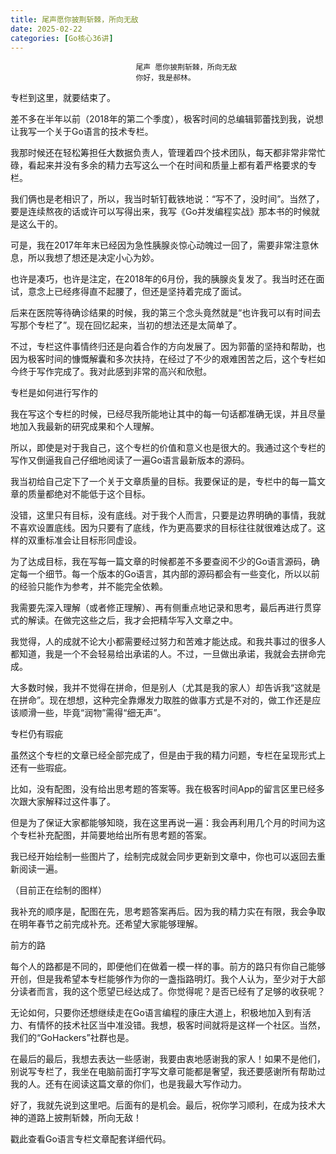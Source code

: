 ```yaml
---
title: 尾声愿你披荆斩棘，所向无敌
date: 2025-02-22
categories: [Go核心36讲]
---
```

```text
                            尾声 愿你披荆斩棘，所向无敌
                            你好，我是郝林。
```

专栏到这里，就要结束了。

差不多在半年以前（2018年的第二个季度），极客时间的总编辑郭蕾找到我，说想让我写一个关于Go语言的技术专栏。

我那时候还在轻松筹担任大数据负责人，管理着四个技术团队，每天都非常非常忙碌，看起来并没有多余的精力去写这么一个在时间和质量上都有着严格要求的专栏。

我们俩也是老相识了，所以，我当时斩钉截铁地说：“写不了，没时间”。当然了，要是连续熬夜的话或许可以写得出来，我写《Go并发编程实战》那本书的时候就是这么干的。

可是，我在2017年年末已经因为急性胰腺炎惊心动魄过一回了，需要非常注意休息，所以我想了想还是决定小心为妙。

也许是凑巧，也许是注定，在2018年的6月份，我的胰腺炎复发了。我当时还在面试，意念上已经疼得直不起腰了，但还是坚持着完成了面试。

后来在医院等待确诊结果的时候，我的第三个念头竟然就是“也许我可以有时间去写那个专栏了”。现在回忆起来，当初的想法还是太简单了。

不过，专栏这件事情终归还是向着合作的方向发展了。因为郭蕾的坚持和帮助，也因为极客时间的慷慨解囊和多次扶持，在经过了不少的艰难困苦之后，这个专栏如今终于写作完成了。我对此感到非常的高兴和欣慰。

专栏是如何进行写作的

我在写这个专栏的时候，已经尽我所能地让其中的每一句话都准确无误，并且尽量地加入我最新的研究成果和个人理解。

所以，即使是对于我自己，这个专栏的价值和意义也是很大的。我通过这个专栏的写作又倒逼我自己仔细地阅读了一遍Go语言最新版本的源码。

我当初给自己定下了一个关于文章质量的目标。我要保证的是，专栏中的每一篇文章的质量都绝对不能低于这个目标。

没错，这里只有目标，没有底线。对于我个人而言，只要是边界明确的事情，我就不喜欢设置底线。因为只要有了底线，作为更高要求的目标往往就很难达成了。这样的双重标准会让目标形同虚设。

为了达成目标，我在写每一篇文章的时候都差不多要查阅不少的Go语言源码，确定每一个细节。每一个版本的Go语言，其内部的源码都会有一些变化，所以以前的经验只能作为参考，并不能完全依赖。

我需要先深入理解（或者修正理解）、再有侧重点地记录和思考，最后再进行贯穿式的解读。在做完这些之后，我才会把精华写入文章之中。

我觉得，人的成就不论大小都需要经过努力和苦难才能达成。和我共事过的很多人都知道，我是一个不会轻易给出承诺的人。不过，一旦做出承诺，我就会去拼命完成。

大多数时候，我并不觉得在拼命，但是别人（尤其是我的家人）却告诉我“这就是在拼命”。现在想想，这种完全靠爆发力取胜的做事方式是不对的，做工作还是应该顺滑一些，毕竟“润物”需得“细无声”。

专栏仍有瑕疵

虽然这个专栏的文章已经全部完成了，但是由于我的精力问题，专栏在呈现形式上还有一些瑕疵。

比如，没有配图，没有给出思考题的答案等。我在极客时间App的留言区里已经多次跟大家解释过这件事了。

但是为了保证大家都能够知晓，我在这里再说一遍：我会再利用几个月的时间为这个专栏补充配图，并简要地给出所有思考题的答案。

我已经开始绘制一些图片了，绘制完成就会同步更新到文章中，你也可以返回去重新阅读一遍。



（目前正在绘制的图样）

我补充的顺序是，配图在先，思考题答案再后。因为我的精力实在有限，我会争取在明年春节之前完成补充。还希望大家能够理解。

前方的路

每个人的路都是不同的，即便他们在做着一模一样的事。前方的路只有你自己能够开创，但是我希望本专栏能够作为你的一盏指路明灯。我个人认为，至少对于大部分读者而言，我的这个愿望已经达成了。你觉得呢？是否已经有了足够的收获呢？

无论如何，只要你还想继续走在Go语言编程的康庄大道上，积极地加入到有活力、有情怀的技术社区当中准没错。我想，极客时间就将是这样一个社区。当然，我们的“GoHackers”社群也是。

在最后的最后，我想去表达一些感谢，我要由衷地感谢我的家人！如果不是他们，别说写专栏了，我坐在电脑前面打字写文章可能都是奢望，我还要感谢所有帮助过我的人。还有在阅读这篇文章的你们，也是我最大写作动力。

好了，我就先说到这里吧。后面有的是机会。最后，祝你学习顺利，在成为技术大神的道路上披荆斩棘，所向无敌！

戳此查看Go语言专栏文章配套详细代码。

                        
                        
                            
